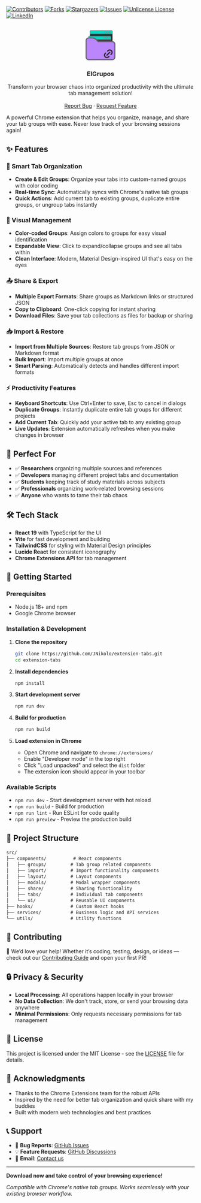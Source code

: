 [![Contributors][contributors-shield]][contributors-url]
[![Forks][forks-shield]][forks-url]
[![Stargazers][stars-shield]][stars-url]
[![Issues][issues-shield]][issues-url]
[![Unlicense License][license-shield]][license-url]
[![LinkedIn][linkedin-shield]][linkedin-url]

<br />
<div align="center">
  <a href="https://github.com/othneildrew/Best-README-Template">
    <img src="images/logo.png" alt="Logo" width="80" height="80">
  </a>

  <h3 align="center">ElGrupos</h3>

  <p align="center">
    Transform your browser chaos into organized productivity with the ultimate tab management solution!
    <br />
    <br />
    <a href="https://github.com/JNikolo/ElGrupos/issues/new?labels=bug&template=bug_report.md">Report Bug</a>
    &middot;
    <a href="https://github.com/JNikolo/ElGrupos/issues/new?labels=enhancement&template=feature_request.md">Request Feature</a>
  </p>
</div>

A powerful Chrome extension that helps you organize, manage, and share your tab groups with ease. Never lose track of your browsing sessions again!

## ✨ Features

### 📁 Smart Tab Organization

- **Create & Edit Groups**: Organize your tabs into custom-named groups with color coding
- **Real-time Sync**: Automatically syncs with Chrome's native tab groups
- **Quick Actions**: Add current tab to existing groups, duplicate entire groups, or ungroup tabs instantly

### 🎨 Visual Management

- **Color-coded Groups**: Assign colors to groups for easy visual identification
- **Expandable View**: Click to expand/collapse groups and see all tabs within
- **Clean Interface**: Modern, Material Design-inspired UI that's easy on the eyes

### 📤 Share & Export

- **Multiple Export Formats**: Share groups as Markdown links or structured JSON
- **Copy to Clipboard**: One-click copying for instant sharing
- **Download Files**: Save your tab collections as files for backup or sharing

### 📥 Import & Restore

- **Import from Multiple Sources**: Restore tab groups from JSON or Markdown format
- **Bulk Import**: Import multiple groups at once
- **Smart Parsing**: Automatically detects and handles different import formats

### ⚡ Productivity Features

- **Keyboard Shortcuts**: Use Ctrl+Enter to save, Esc to cancel in dialogs
- **Duplicate Groups**: Instantly duplicate entire tab groups for different projects
- **Add Current Tab**: Quickly add your active tab to any existing group
- **Live Updates**: Extension automatically refreshes when you make changes in browser

## 🎯 Perfect For

- ✅ **Researchers** organizing multiple sources and references
- ✅ **Developers** managing different project tabs and documentation
- ✅ **Students** keeping track of study materials across subjects
- ✅ **Professionals** organizing work-related browsing sessions
- ✅ **Anyone** who wants to tame their tab chaos

## 🛠 Tech Stack

- **React 19** with TypeScript for the UI
- **Vite** for fast development and building
- **TailwindCSS** for styling with Material Design principles
- **Lucide React** for consistent iconography
- **Chrome Extensions API** for tab management

## 🚀 Getting Started

### Prerequisites

- Node.js 18+ and npm
- Google Chrome browser

### Installation & Development

1. **Clone the repository**

   ```bash
   git clone https://github.com/JNikolo/extension-tabs.git
   cd extension-tabs
   ```

2. **Install dependencies**

   ```bash
   npm install
   ```

3. **Start development server**

   ```bash
   npm run dev
   ```

4. **Build for production**

   ```bash
   npm run build
   ```

5. **Load extension in Chrome**
   - Open Chrome and navigate to `chrome://extensions/`
   - Enable "Developer mode" in the top right
   - Click "Load unpacked" and select the `dist` folder
   - The extension icon should appear in your toolbar

### Available Scripts

- `npm run dev` - Start development server with hot reload
- `npm run build` - Build for production
- `npm run lint` - Run ESLint for code quality
- `npm run preview` - Preview the production build

## 🔧 Project Structure

```
src/
├── components/          # React components
│   ├── groups/         # Tab group related components
│   ├── import/         # Import functionality components
│   ├── layout/         # Layout components
│   ├── modals/         # Modal wrapper components
│   ├── share/          # Sharing functionality
│   ├── tabs/           # Individual tab components
│   └── ui/             # Reusable UI components
├── hooks/              # Custom React hooks
├── services/           # Business logic and API services
└── utils/              # Utility functions
```

## 🤝 Contributing

🙋 We’d love your help! Whether it’s coding, testing, design, or ideas — check out our [Contributing Guide](CONTRIBUTING.md) and open your first PR!

## 🔒 Privacy & Security

- **Local Processing**: All operations happen locally in your browser
- **No Data Collection**: We don't track, store, or send your browsing data anywhere
- **Minimal Permissions**: Only requests necessary permissions for tab management

## 📝 License

This project is licensed under the MIT License - see the [LICENSE](LICENSE) file for details.

## 🙏 Acknowledgments

- Thanks to the Chrome Extensions team for the robust APIs
- Inspired by the need for better tab organization and quick share with my buddies
- Built with modern web technologies and best practices

## 📞 Support

- 🐛 **Bug Reports**: [GitHub Issues](https://github.com/JNikolo/extension-tabs/issues)
- 💡 **Feature Requests**: [GitHub Discussions](https://github.com/JNikolo/extension-tabs/discussions)
- 📧 **Email**: [Contact us](mailto:jaircoto007@gmail.com)

---

**Download now and take control of your browsing experience!**

_Compatible with Chrome's native tab groups. Works seamlessly with your existing browser workflow._

<!-- MARKDOWN LINKS & IMAGES -->
<!-- https://www.markdownguide.org/basic-syntax/#reference-style-links -->

[contributors-shield]: https://img.shields.io/github/contributors/JNikolo/ElGrupos.svg?style=for-the-badge
[contributors-url]: https://github.com/JNikolo/ElGrupos/graphs/contributors
[forks-shield]: https://img.shields.io/github/forks/JNikolo/ElGrupos.svg?style=for-the-badge
[forks-url]: https://github.com/JNikolo/ElGrupos/network/members
[stars-shield]: https://img.shields.io/github/stars/JNikolo/ElGrupos.svg?style=for-the-badge
[stars-url]: https://github.com/JNikolo/ElGrupos/stargazers
[issues-shield]: https://img.shields.io/github/issues/JNikolo/ElGrupos.svg?style=for-the-badge
[issues-url]: https://github.com/JNikolo/ElGrupos/issues
[license-shield]: https://img.shields.io/github/license/JNikolo/ElGrupos.svg?style=for-the-badge
[license-url]: https://github.com/JNikolo/ElGrupos/blob/main/LICENSE
[linkedin-shield]: https://img.shields.io/badge/-LinkedIn-black.svg?style=for-the-badge&logo=linkedin&colorB=555
[linkedin-url]: https://linkedin.com/in/jruizzz
[product-screenshot]: images/screenshot.png
[Next.js]: https://img.shields.io/badge/next.js-000000?style=for-the-badge&logo=nextdotjs&logoColor=white
[Next-url]: https://nextjs.org/
[React.js]: https://img.shields.io/badge/React-20232A?style=for-the-badge&logo=react&logoColor=61DAFB
[React-url]: https://reactjs.org/
[Vue.js]: https://img.shields.io/badge/Vue.js-35495E?style=for-the-badge&logo=vuedotjs&logoColor=4FC08D
[Vue-url]: https://vuejs.org/
[Angular.io]: https://img.shields.io/badge/Angular-DD0031?style=for-the-badge&logo=angular&logoColor=white
[Angular-url]: https://angular.io/
[Svelte.dev]: https://img.shields.io/badge/Svelte-4A4A55?style=for-the-badge&logo=svelte&logoColor=FF3E00
[Svelte-url]: https://svelte.dev/
[Laravel.com]: https://img.shields.io/badge/Laravel-FF2D20?style=for-the-badge&logo=laravel&logoColor=white
[Laravel-url]: https://laravel.com
[Bootstrap.com]: https://img.shields.io/badge/Bootstrap-563D7C?style=for-the-badge&logo=bootstrap&logoColor=white
[Bootstrap-url]: https://getbootstrap.com
[JQuery.com]: https://img.shields.io/badge/jQuery-0769AD?style=for-the-badge&logo=jquery&logoColor=white
[JQuery-url]: https://jquery.com
